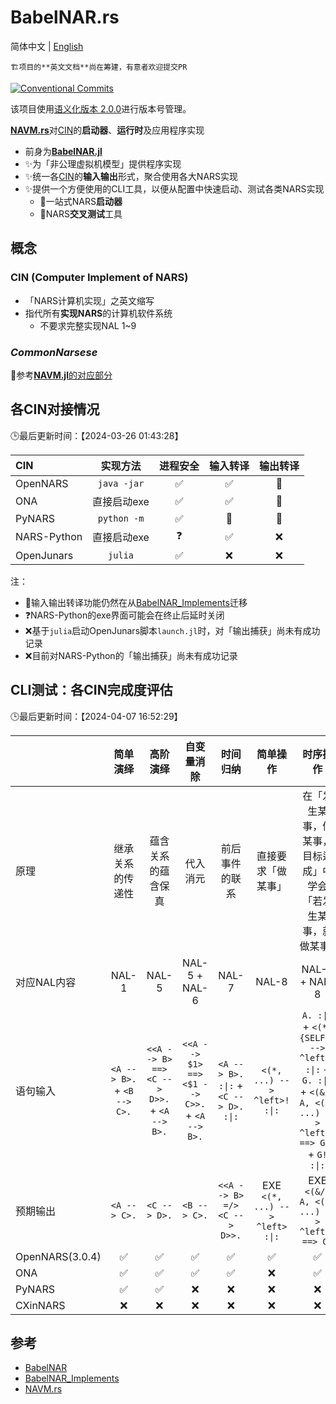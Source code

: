 # BabelNAR.rs

简体中文 | [English](./README-en-us.md)

    🏗️项目的**英文文档**尚在筹建，有意者欢迎提交PR

[![Conventional Commits](https://img.shields.io/badge/Conventional%20Commits-1.0.0-%23FE5196?logo=conventionalcommits&logoColor=white)](https://conventionalcommits.org)

该项目使用[语义化版本 2.0.0](https://semver.org/)进行版本号管理。

[**NAVM.rs**](https://github.com/ARCJ137442/NAVM.rs)对[CIN](#cin-computer-implement-of-nars)的**启动器**、**运行时**及应用程序实现

- 前身为[**BabelNAR.jl**](https://github.com/ARCJ137442/BabelNAR.jl)
- ✨为「非公理虚拟机模型」提供程序实现
- ✨统一各[CIN](#cin-computer-implement-of-nars)的**输入输出**形式，聚合使用各大NARS实现
- ✨提供一个方便使用的CLI工具，以便从配置中快速启动、测试各类NARS实现
  - 🎯一站式NARS**启动器**
  - 🎯NARS**交叉测试**工具

## 概念

### CIN (Computer Implement of NARS)

- 「NARS计算机实现」之英文缩写
- 指代所有**实现NARS**的计算机软件系统
  - 不要求完整实现NAL 1~9

### ***CommonNarsese***

🔗参考[**NAVM.jl**的对应部分](https://github.com/ARCJ137442/navm.jl?tab=readme-ov-file#commonnarsese)

## 各CIN对接情况

🕒最后更新时间：【2024-03-26 01:43:28】

| CIN         |    实现方法     | 进程安全 | 输入转译 | 输出转译 |
| :---------- | :---------: | :--: | :--: | :--: |
| OpenNARS    | `java -jar` |  ✅   |  ✅   |  🚧  |
| ONA         |   直接启动exe   |  ✅   |  ✅   |  🚧  |
| PyNARS      | `python -m` |  ✅   |  🚧  |  🚧  |
| NARS-Python |   直接启动exe   |  ❓   |  ✅  |  ❌  |
| OpenJunars  |   `julia`   |  ✅   |  ❌   |  ❌   |

注：

- 🚧输入输出转译功能仍然在从[BabelNAR_Implements](https://github.com/ARCJ137442/BabelNAR_Implements.jl)迁移
- ❓NARS-Python的exe界面可能会在终止后延时关闭
- ❌基于`julia`启动OpenJunars脚本`launch.jl`时，对「输出捕获」尚未有成功记录
- ❌目前对NARS-Python的「输出捕获」尚未有成功记录

## CLI测试：各CIN完成度评估

🕒最后更新时间：【2024-04-07 16:52:29】

|  | 简单演绎 | 高阶演绎 | 自变量消除 | 时间归纳 | 简单操作 | 时序操作 |
| :--- | :--: | :--: | :--: | :--: | :--: | :--: |
| 原理 | 继承关系的传递性 | 蕴含关系的蕴含保真 | 代入消元 | 前后事件的联系 | 直接要求「做某事」 | 在「发生某事，做某事，目标达成」中学会「若发生某事，就做某事」 |
| 对应NAL内容 | NAL-1 | NAL-5 | NAL-5 + NAL-6 | NAL-7 | NAL-8 | NAL-7 + NAL-8 |
| 语句输入 | `<A --> B>.` + `<B --> C>.` | `<<A --> B> ==> <C --> D>>.` + `<A --> B>.` | `<<A --> $1> ==> <$1 --> C>>.` + `<A --> B>.` | `<A --> B>. :\|:` + `<C --> D>. :\|:` | `<(*, ...) --> ^left>! :\|:` | `A. :\|:` + `<(*, {SELF}) --> ^left>. :\|:` + `G. :\|:` + `<(&/, A, <(*, ...) --> ^left>) ==> G>?` + `G! :\|:` |
| 预期输出 | `<A --> C>.` | `<C --> D>.` | `<B --> C>.` | `<<A --> B> =/> <C --> D>>.` | EXE `<(*, ...) --> ^left> :\|:` | EXE `<(&/, A, <(*, ...) --> ^left>) ==> G>` |
| OpenNARS(3.0.4) | ✅ | ✅ | ✅ | ✅ | ✅ | ✅ |
| ONA | ✅ | ✅ | ✅ | ✅ | ❌ | ✅ |
| PyNARS | ✅ | ✅ | ❌ | ❌ | ❌ | ❌ |
| CXinNARS | ❌ | ❌ | ❌ | ❌ | ❌ | ❌ |

## 参考

- [BabelNAR](https://github.com/ARCJ137442/BabelNAR.jl)
- [BabelNAR_Implements](https://github.com/ARCJ137442/BabelNAR_Implements.jl)
- [NAVM.rs](https://github.com/ARCJ137442/NAVM.rs)
